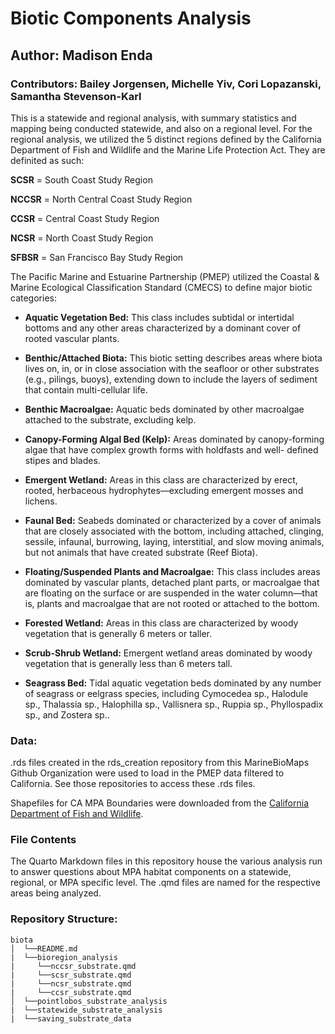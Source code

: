 # Biotic Components Analysis

## Author: Madison Enda 

### Contributors: Bailey Jorgensen, Michelle Yiv, Cori Lopazanski, Samantha Stevenson-Karl

This is a statewide and regional analysis, with summary statistics and mapping being conducted statewide, and also on a regional level. For the regional analysis, we utilized the 5 distinct regions defined by the California Department of Fish and Wildlife and the Marine Life Protection Act. They are definited as such:

**SCSR** = South Coast Study Region

**NCCSR** = North Central Coast Study Region

**CCSR** = Central Coast Study Region

**NCSR** = North Coast Study Region

**SFBSR** = San Francisco Bay Study Region

The Pacific Marine and Estuarine Partnership (PMEP) utilized the Coastal & Marine Ecological Classification Standard (CMECS) to define major biotic categories:

- **Aquatic Vegetation Bed:** This class includes subtidal or intertidal bottoms and any other areas characterized by a dominant
cover of rooted vascular plants.

- **Benthic/Attached Biota:** This biotic setting describes areas where biota lives on, in, or in close association with the seafloor or
other substrates (e.g., pilings, buoys), extending down to include the layers of sediment that contain multi-cellular
life.

- **Benthic Macroalgae:** Aquatic beds dominated by other macroalgae attached to the substrate, excluding kelp.

- **Canopy-Forming Algal Bed (Kelp):** Areas dominated by canopy-forming algae that have complex growth forms with holdfasts and well-
defined stipes and blades.

- **Emergent Wetland:** Areas in this class are characterized by erect, rooted, herbaceous hydrophytes—excluding emergent
mosses and lichens.

- **Faunal Bed:** Seabeds dominated or characterized by a cover of animals that are closely associated with the
bottom, including attached, clinging, sessile, infaunal, burrowing, laying, interstitial, and slow moving animals, but
not animals that have created substrate (Reef Biota).

- **Floating/Suspended Plants and Macroalgae:** This class includes areas dominated by vascular plants, detached plant parts, or macroalgae that are
floating on the surface or are suspended in the water column—that is, plants and macroalgae that are not rooted
or attached to the bottom.

- **Forested Wetland:** Areas in this class are characterized by woody vegetation that is generally 6 meters or taller.

- **Scrub-Shrub Wetland:** Emergent wetland areas dominated by woody vegetation that is generally less than 6 meters tall.

- **Seagrass Bed:** Tidal aquatic vegetation beds dominated by any number of seagrass or eelgrass species, including
Cymocedea sp., Halodule sp., Thalassia sp., Halophilla sp., Vallisnera sp., Ruppia sp., Phyllospadix sp., and
Zostera sp..


### Data:

.rds files created in the rds_creation repository from this MarineBioMaps Github Organization were used to load in the PMEP data filtered to California. See those repositories to access these .rds files. 

Shapefiles for CA MPA Boundaries were downloaded from the [California Department of Fish and Wildlife](https://data.ca.gov/dataset/california-marine-protected-areas-ds582).

### File Contents

The Quarto Markdown files in this repository house the various analysis run to answer questions about MPA habitat components on a statewide, regional, or MPA specific level. The .qmd files are named for the respective areas being analyzed. 


### Repository Structure:
```
biota
│  └──README.md
|  └──bioregion_analysis
|     └──nccsr_substrate.qmd
|     └──scsr_substrate.qmd
|     └──ncsr_substrate.qmd
|     └──ccsr_substrate.qmd
│  └──pointlobos_substrate_analysis
|  └──statewide_substrate_analysis
|  └──saving_substrate_data
```
